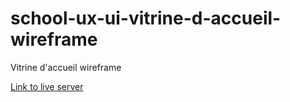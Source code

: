 # school-ux-ui-vitrine-d-accueil-wireframe

Vitrine d'accueil wireframe

[Link to live server](https://saddektouati.site/schl/s3-ux-ui/7-vitrine-d-accueil/wireframe)
